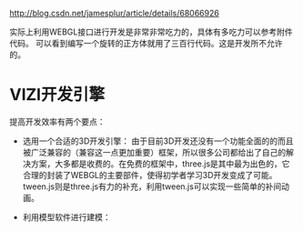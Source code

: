 http://blog.csdn.net/jamesplur/article/details/68066926

实际上利用WEBGL接口进行开发是非常非常吃力的，具体有多吃力可以参考附件代码。 
可以看到编写一个旋转的正方体就用了三百行代码。这是开发所不允许的。

# VIZI开发引擎

提高开发效率有两个要点：
- 选用一个合适的3D开发引擎： 
由于目前3D开发还没有一个功能全面的的而且被广泛兼容的（兼容这一点更加重要）框架，所以很多公司都给出了自己的解决方案，大多都是收费的。在免费的框架中，three.js是其中最为出色的，它合理的封装了WEBGL的主要部件，使得初学者学习3D开发变成了可能。tween.js则是three.js有力的补充，利用tween.js可以实现一些简单的补间动画。

- 利用模型软件进行建模：
